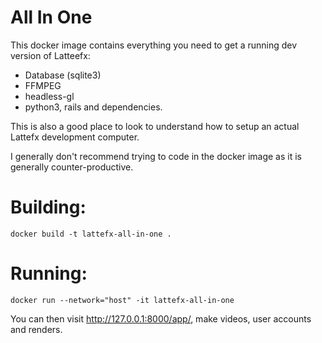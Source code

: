 # All In One

This docker image contains everything you need to get a running dev version of Latteefx:

 - Database (sqlite3)
 - FFMPEG
 - headless-gl
 - python3, rails and dependencies.

This is also a good place to look to understand how to setup an actual Lattefx development computer.

I generally don't recommend trying to code in the docker image as it is generally counter-productive.

# Building:

    docker build -t lattefx-all-in-one .

# Running:

    docker run --network="host" -it lattefx-all-in-one

You can then visit http://127.0.0.1:8000/app/, make videos, user accounts and renders.